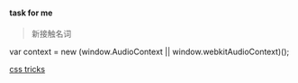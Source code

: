 #### task for me

> 新接触名词

var context = new (window.AudioContext || window.webkitAudioContext)();

[css tricks](https://css-tricks.com/introduction-web-audio-api/?utm_source=frontendfocus&utm_medium=email)
